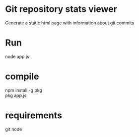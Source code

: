 # Git repository stats viewer 
Generate a static html page with information about git commits 

# Run
node app.js

# compile
npm install -g pkg  
pkg app.js  

# requirements
git
node